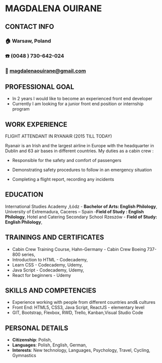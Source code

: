 # MAGDALENA OUIRANE

## CONTACT INFO

### :house:   Warsaw, Poland

### :phone:  (0048 ) 730-642-024

### :e-mail: magdalenaouirane@gmail.com

## PROFESSIONAL GOAL

- In 2 years I would like to become an experienced front end developer
- Currently I am looking for a junior front end position or internship program

## WORK EXPERIENCE

FLIGHT ATTENDANT IN RYANAIR (2015 TILL TODAY)

Ryanair  is an  Irish  and the  largest  airline in Europe with  the  headquarter in Dublin and  63 air  bases in different countries.
My duties as a cabin crew :

- Responsible for the safety and comfort of  passengers

- Demonstrating  safety procedures to follow in an emergency situation

- Completing  a flight report, recording  any incidents

## EDUCATION

 International  Studies Academy ,Łódz - **Bachelor of Arts: English Philology**,
 University of Extremadura, Caceres – Spain -**Field of Study : English Philology**,
 Hotel and Catering Secondary School Rzeszów - **Field of Study: English Philology**,

## TRAININGS AND CERTIFICATES

- Cabin Crew Training Course, Hahn-Germany  -  Cabin Crew Boeing 737- 800 series,
- Introduction to HTML -  Codecademy,
- Learn CSS - Codecademy, Udemy,
- Java Script - Codecademy, Udemy,
- React for beginners - Udemy

## SKILLS  AND COMPETENCIES

- Experience working with people from different countries and& cultures
- Front End: HTML5, CSS3, Java Script, ReactJS - elementary level
- GIT, Bootstrap, Flexbox, RWD, Trello, Kanban,Visual  Studio Code

## PERSONAL DETAILS

- **Citizenship**: Polish,
- **Languages**: Polish, English, German,
- **Interests**: New technology, Languages, Psychology,  Travel, Cycling, Gymnastics
